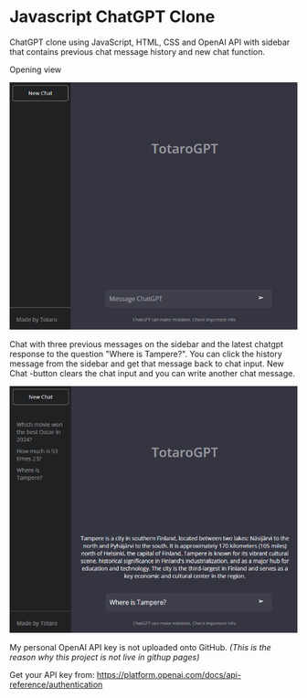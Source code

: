 # Javascript ChatGPT Clone
ChatGPT clone using JavaScript, HTML, CSS and OpenAI API with sidebar that contains previous chat message history and new chat function.


Opening view

<img src="images/chatgpt1.png">

Chat with three previous messages on the sidebar and the latest chatgpt response to the question "Where is Tampere?". You can click the history message from the sidebar and get that message back to chat input. New Chat -button clears the chat input and you can write another chat message.

<img src="images/chatgpt2.png">


My personal OpenAI API key is not uploaded onto GitHub. _(This is the reason why this project is not live in githup pages)_

Get your API key from: https://platform.openai.com/docs/api-reference/authentication

